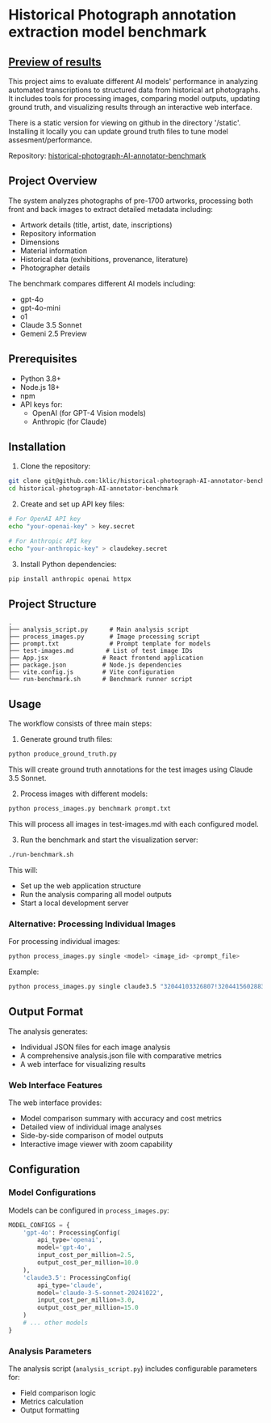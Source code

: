 # Historical Photograph annotation extraction model benchmark

## [Preview of results](https://lklic.github.io/historical-photograph-AI-annotator-benchmark/static/)


This project aims to evaluate different AI models' performance in analyzing automated transcriptions to structured data from historical art photographs. It includes tools for processing images, comparing model outputs, updating ground truth, and visualizing results through an interactive web interface.

There is a static version for viewing on github in the directory '/static'. Installing it locally you can update ground truth files to tune model assesment/performance.

Repository: [historical-photograph-AI-annotator-benchmark](https://github.com/lklic/historical-photograph-AI-annotator-benchmark)

## Project Overview

The system analyzes photographs of pre-1700 artworks, processing both front and back images to extract detailed metadata including:
- Artwork details (title, artist, date, inscriptions)
- Repository information
- Dimensions
- Material information
- Historical data (exhibitions, provenance, literature)
- Photographer details

The benchmark compares different AI models including:
- gpt-4o
- gpt-4o-mini
- o1
- Claude 3.5 Sonnet
- Gemeni 2.5 Preview

## Prerequisites

- Python 3.8+
- Node.js 18+
- npm
- API keys for:
  - OpenAI (for GPT-4 Vision models)
  - Anthropic (for Claude)

## Installation

1. Clone the repository:
```bash
git clone git@github.com:lklic/historical-photograph-AI-annotator-benchmark.git
cd historical-photograph-AI-annotator-benchmark
```

2. Create and set up API key files:
```bash
# For OpenAI API key
echo "your-openai-key" > key.secret

# For Anthropic API key
echo "your-anthropic-key" > claudekey.secret
```

3. Install Python dependencies:
```bash
pip install anthropic openai httpx
```

## Project Structure

```
.
├── analysis_script.py      # Main analysis script
├── process_images.py       # Image processing script
├── prompt.txt              # Prompt template for models
├── test-images.md         # List of test image IDs
├── App.jsx               # React frontend application
├── package.json          # Node.js dependencies
├── vite.config.js        # Vite configuration
└── run-benchmark.sh      # Benchmark runner script
```

## Usage

The workflow consists of three main steps:

1. Generate ground truth files:
```bash
python produce_ground_truth.py
```
This will create ground truth annotations for the test images using Claude 3.5 Sonnet.

2. Process images with different models:
```bash
python process_images.py benchmark prompt.txt
```
This will process all images in test-images.md with each configured model.

3. Run the benchmark and start the visualization server:
```bash
./run-benchmark.sh
```
This will:
- Set up the web application structure
- Run the analysis comparing all model outputs
- Start a local development server

### Alternative: Processing Individual Images

For processing individual images:
```bash
python process_images.py single <model> <image_id> <prompt_file>
```

Example:
```bash
python process_images.py single claude3.5 "32044103326807!32044156028839" prompt.txt
```

## Output Format

The analysis generates:
- Individual JSON files for each image analysis
- A comprehensive analysis.json file with comparative metrics
- A web interface for visualizing results

### Web Interface Features

The web interface provides:
- Model comparison summary with accuracy and cost metrics
- Detailed view of individual image analyses
- Side-by-side comparison of model outputs
- Interactive image viewer with zoom capability

## Configuration

### Model Configurations

Models can be configured in `process_images.py`:

```python
MODEL_CONFIGS = {
    'gpt-4o': ProcessingConfig(
        api_type='openai',
        model='gpt-4o',
        input_cost_per_million=2.5,
        output_cost_per_million=10.0
    ),
    'claude3.5': ProcessingConfig(
        api_type='claude',
        model='claude-3-5-sonnet-20241022',
        input_cost_per_million=3.0,
        output_cost_per_million=15.0
    )
    # ... other models
}
```

### Analysis Parameters

The analysis script (`analysis_script.py`) includes configurable parameters for:
- Field comparison logic
- Metrics calculation
- Output formatting
